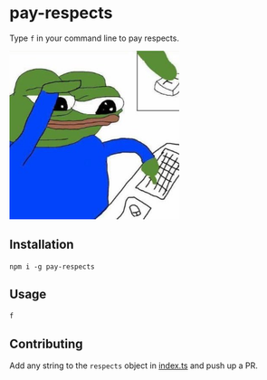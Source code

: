 # pay-respects

Type `f` in your command line to pay respects.

<img src="https://github.com/anthonykrivonos/pay-respects/blob/main/assets/pepe.jpg?raw=true" width="300" alt="Pepe presses f" />

## Installation

```
npm i -g pay-respects
```

## Usage

```
f
```

## Contributing

Add any string to the `respects` object in [index.ts](./index.ts) and push up a PR.
